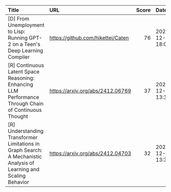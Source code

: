 | Title                                                                                                              | URL                               |   Score | Date                |
|:-------------------------------------------------------------------------------------------------------------------|:----------------------------------|--------:|:--------------------|
| [D] From Unemployment to Lisp: Running GPT-2 on a Teen's Deep Learning Compiler                                    | https://github.com/hikettei/Caten |      76 | 2024-12-10 18:00:45 |
| [R] Continuous Latent Space Reasoning: Enhancing LLM Performance Through Chain of Continuous Thought               | https://arxiv.org/abs/2412.06769  |      37 | 2024-12-11 13:39:26 |
| [R] Understanding Transformer Limitations in Graph Search: A Mechanistic Analysis of Learning and Scaling Behavior | https://arxiv.org/abs/2412.04703  |      32 | 2024-12-10 13:37:01 |